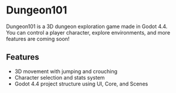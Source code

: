 # Dungeon101

Dungeon101 is a 3D dungeon exploration game made in Godot 4.4.  
You can control a player character, explore environments, and more features are coming soon!

## Features
- 3D movement with jumping and crouching
- Character selection and stats system
- Godot 4.4 project structure using UI, Core, and Scenes
